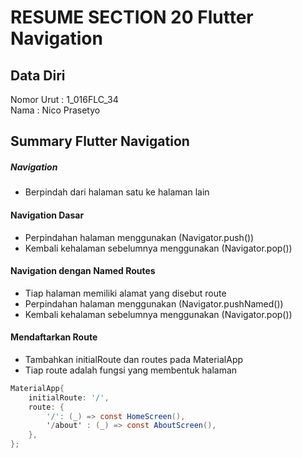 # RESUME SECTION 20 Flutter Navigation

## Data Diri
Nomor Urut  : 1_016FLC_34 <br>
Nama        : Nico Prasetyo

## Summary Flutter Navigation

##### Navigation
- Berpindah dari halaman satu ke halaman lain 

#### Navigation Dasar
- Perpindahan halaman menggunakan (Navigator.push())
- Kembali kehalaman sebelumnya menggunakan (Navigator.pop())

#### Navigation dengan Named Routes
- Tiap halaman memiliki alamat yang disebut route
- Perpindahan halaman menggunakan (Navigator.pushNamed())
- Kembali kehalaman sebelumnya menggunakan (Navigator.pop())

#### Mendaftarkan Route
- Tambahkan initialRoute dan routes pada MaterialApp
- Tiap route adalah fungsi yang membentuk halaman

```cs
MaterialApp{
    initialRoute: '/',
    route: {
        '/': (_) => const HomeScreen(),
        '/about' : (_) => const AboutScreen(),
    },
};
```